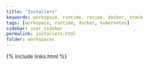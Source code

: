 ```yaml
---
title: "Installers"
keywords: workspace, runtime, recipe, docker, stack
tags: [workspace, runtime, docker, kubernetes]
sidebar: user_sidebar
permalink: installers.html
folder: workspaces
---
```


{% include links.html %}
